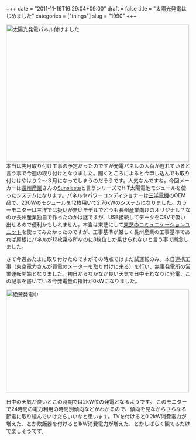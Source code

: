 +++
date = "2011-11-16T16:29:04+09:00"
draft = false
title = "太陽光発電はじめました"
categories = ["things"]
slug = "1990"
+++

<a href="https://www.flickr.com/photos/keruru/6349910192/" title="太陽光発電パネル付けました by けるる, on Flickr"><img src="https://farm7.static.flickr.com/6019/6349910192_1fc3ed6ce5.jpg" width="500" height="375" alt="太陽光発電パネル付けました"/></a>
本当は先月取り付け工事の予定だったのですが発電パネルの入荷が遅れていると言う事で今週の取り付けとなりました。聞くところによると今申し込んでも取り付けはやはり２～３月になってしまうのだそうです。人気なんですね。今回メーカーは<a href="http://www.choshu.co.jp/">長州産業</a>さんの<a href="http://www.choshu.co.jp/modules/home/index.php?content_id=6">Sunsiesta</a>と言うシリーズでHIT太陽電池モジュールを使ったシステムになります。パネルやパワーコンディショナーは<a href="http://jp.sanyo.com/solar/">三洋電機</a>のOEM品で、230Wのモジュールを12枚用いて2.76kWのシステムになりました。カラーモニターは三洋では扱いが無いモデルでどうも長州産業向けのオリジナル？なのか長州産業独自で作ったのかは謎ですが、USB接続してデータをCSVで吸い出せるので便利かもしれません。本当は東芝にして<a href="http://www.toshiba.co.jp/sis/h-solar/why/cu/index_j.htm">東芝のコミュニケーションユニット</a>を使ってみたかったのですが、工事基準が厳しく長州産業の工事基準であれば屋根にパネルが12枚乗る所なのに8枚位しか乗せられないと言う事で断念しました。

さて今週あたまに取り付けたのですがその時点ではまだ試運転のみ。本日連携工事（東京電力さんが買電のメーターを取り付けに来る）を行い、無事発電所の営業運転開始となりました。初日からなかなか良い天気で日中それなりに発電、この記事を書いている今発電量の指針が0kWになりました。

<a href="https://www.flickr.com/photos/keruru/6349560582/" title="絶賛発電中 by けるる, on Flickr"><img src="https://farm7.static.flickr.com/6105/6349560582_38796d6045.jpg" width="500" height="281" alt="絶賛発電中"/></a>

日中の天気が良いとこの時期では2kW位の発電となるようです。
このモニターで24時間の電力利用の時間別傾向などがわかるので、傾向を見ながらさらなる節電に取り組んでいけたらいいなと思います。TVを付けると0.2kW消費電力が増えた、とか炊飯器を付けると1kW消費電力が増えた、とかしばらく観てるだけで楽しそうです。
